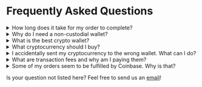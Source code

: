 # Frequently Asked Questions

<details><summary>How long does it take for my order to complete?</summary><p>jewl.app bundles similar orders together giving you a better price with lower fees for your purchase. Orders should be executed within a few hours of their scheduled exucution time. If you think something is wrong feel free to send us a message and we'll be happy to help!</p></details>

<details><summary>Why do I need a non-custodial wallet?</summary><p>Custodial wallets might be convenient and you won't need to pay transfer fees, you are trusting someone else with complete control of your assets. With a non-custodial wallet you are in full control. Take a look at what happened to FTX or QuadrigaCX for an example of the risks. Not your keys, not your coins.</p></details>

<details><summary>What is the best crypto wallet?</summary><p>While we don't think there is a single best wallet out there. We do think that you should invest in a quality hardware wallet if you are serious about crypto investing. A hardware wallet keeps your private keys, and thus your assets, safe on a secure physical device that is disconected from the internet.</p></details>

<details><summary>What cryptocurrency should I buy?</summary><p>While we cannot give you a definitive answer to that question, it is a good idea to diversify your portfolio across different blockchains.</p></details>

<details><summary>I accidentally sent my cryptocurrency to the wrong wallet. What can I do?</summary><p>All crypto transactions are final. If you have access to the wallet that you can simply transfer the tokens to a wallet of your choice. If you do not have access to the wallet your funds are unfortunately lost forever. Please always triple check when entering wallet addresses for receing crypto assets.</p></details>

<details><summary>What are transaction fees and why am I paying them?</summary><p>To transfer crypto assets from one wallet to another we need to pay a small fee to make sure our transaction gets validated and included in the blockchain ledger. These fees can be compared to payment fees charged in traditional finance. Because jewl.app transfers the crypto assets directly into your own wallet, transfer fees will need to be payed for the transfer.</p></details>

<details><summary>Some of my orders seem to be fulfilled by Coinbase. Why is that?</summary><p>jewl.app buys and sells cryptocurrencies through Coinbase to get you the best price for you. We sometimes transfer assets directly from our Coinbase account to your wallet. If you were wondering, we only keep a small active balance on our Coinbase account. All our longer-term holds are safely stored on a hardware wallet.</p></details>

Is your question not listed here? Feel free to send us an [email](mailto:contact@jewl.app)!
